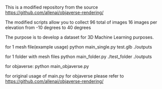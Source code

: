 This is a modified repository from the source https://github.com/allenai/objaverse-rendering/

The modified scripts allow you to collect 96 total of images
16 images per elevation from -10 degrees to 40 degrees

The purpose is to develop a dataset for 3D Machine Learning purposes. 

for 1 mesh file(example usage)
python main_single.py test.glb ./outputs

for 1 folder with mesh files
python main_folder.py ./test_folder ./outputs

for objaverse:
python main_objaverse.py




for original usage of main.py for objaverse please refer to https://github.com/allenai/objaverse-rendering/ 

